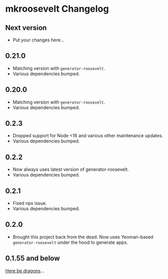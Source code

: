 # mkroosevelt Changelog

## Next version

- Put your changes here...

## 0.21.0

- Matching version with `generator-roosevelt`.
- Various dependencies bumped.

## 0.20.0

- Matching version with `generator-roosevelt`.
- Various dependencies bumped.

## 0.2.3

- Dropped support for Node <16 and various other maintenance updates.
- Various dependencies bumped.

## 0.2.2

- Now always uses latest version of generator-roosevelt.
- Various dependencies bumped.

## 0.2.1

- Fixed npx issue.
- Various dependencies bumped.

## 0.2.0

- Brought this project back from the dead. Now uses Yeoman-based `generator-roosevelt` under the hood to generate apps.

## 0.1.55 and below

[Here be dragons](https://en.wikipedia.org/wiki/Here_be_dragons)...
